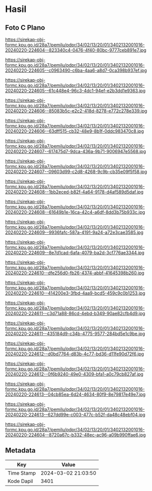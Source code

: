 # Hasil

## Foto C Plano

https://sirekap-obj-formc.kpu.go.id/28a7/pemilu/pdpr/34/02/13/20/01/3402132001016-20240220-224604--823340c4-0476-4f40-80bc-9777ceb891e7.jpg

https://sirekap-obj-formc.kpu.go.id/28a7/pemilu/pdpr/34/02/13/20/01/3402132001016-20240220-224605--c0963490-c6ba-4aa6-a8d7-0ca398b937ef.jpg

https://sirekap-obj-formc.kpu.go.id/28a7/pemilu/pdpr/34/02/13/20/01/3402132001016-20240220-224605--61c448e4-96c3-4dc1-94ef-e2b3dd1e9363.jpg

https://sirekap-obj-formc.kpu.go.id/28a7/pemilu/pdpr/34/02/13/20/01/3402132001016-20240220-224606--85083b5c-e2c2-418d-8278-e772c278e339.jpg

https://sirekap-obj-formc.kpu.go.id/28a7/pemilu/pdpr/34/02/13/20/01/3402132001016-20240220-224606--63dff515-cb32-48e9-8b1f-0ddc983470c8.jpg

https://sirekap-obj-formc.kpu.go.id/28a7/pemilu/pdpr/34/02/13/20/01/3402132001016-20240220-224607--617475d7-9dca-436a-9b71-9006947e5568.jpg

https://sirekap-obj-formc.kpu.go.id/28a7/pemilu/pdpr/34/02/13/20/01/3402132001016-20240220-224607--09603d99-c2d8-4268-9c9b-cb35e09f5f58.jpg

https://sirekap-obj-formc.kpu.go.id/28a7/pemilu/pdpr/34/02/13/20/01/3402132001016-20240220-224608--1bb2eced-b82f-4a64-9178-d4af589d5daf.jpg

https://sirekap-obj-formc.kpu.go.id/28a7/pemilu/pdpr/34/02/13/20/01/3402132001016-20240220-224608--61649b1e-16ca-42c4-a6df-8dd3b75b933c.jpg

https://sirekap-obj-formc.kpu.go.id/28a7/pemilu/pdpr/34/02/13/20/01/3402132001016-20240220-224609--9936fafc-587a-4191-9a24-a72e3cae3585.jpg

https://sirekap-obj-formc.kpu.go.id/28a7/pemilu/pdpr/34/02/13/20/01/3402132001016-20240220-224609--8e7d1cad-6afa-4079-ba2d-3cf776ae3344.jpg

https://sirekap-obj-formc.kpu.go.id/28a7/pemilu/pdpr/34/02/13/20/01/3402132001016-20240220-224610--dfe256d0-fb26-4374-abbf-41645398b260.jpg

https://sirekap-obj-formc.kpu.go.id/28a7/pemilu/pdpr/34/02/13/20/01/3402132001016-20240220-224610--414200e3-3fbd-4aa9-bcd5-459c9c0b1253.jpg

https://sirekap-obj-formc.kpu.go.id/28a7/pemilu/pdpr/34/02/13/20/01/3402132001016-20240220-224611--c3d71a88-86cd-4ebd-b349-90ae82cfb4d9.jpg

https://sirekap-obj-formc.kpu.go.id/28a7/pemilu/pdpr/34/02/13/20/01/3402132001016-20240220-224611--435184d9-c34b-4775-9577-284bd5e1c9be.jpg

https://sirekap-obj-formc.kpu.go.id/28a7/pemilu/pdpr/34/02/13/20/01/3402132001016-20240220-224612--d0bd7764-d83b-4c77-bd36-d11fe90d72f6.jpg

https://sirekap-obj-formc.kpu.go.id/28a7/pemilu/pdpr/34/02/13/20/01/3402132001016-20240220-224612--0f6b9240-49e0-4309-bfa1-a0c79cb827af.jpg

https://sirekap-obj-formc.kpu.go.id/28a7/pemilu/pdpr/34/02/13/20/01/3402132001016-20240220-224613--04cb85ea-6d24-4634-80f9-8e79817e49e7.jpg

https://sirekap-obj-formc.kpu.go.id/28a7/pemilu/pdpr/34/02/13/20/01/3402132001016-20240220-224613--627dd99e-c003-477c-b52f-da48c48ebf04.jpg

https://sirekap-obj-formc.kpu.go.id/28a7/pemilu/pdpr/34/02/13/20/01/3402132001016-20240220-224604--8720a67c-b332-48ec-ac96-a09b990ffae6.jpg


## Metadata

| Key        | Value               |
| ---------- | ------------------- |
| Time Stamp | 2024-03-02 21:03:50 |
| Kode Dapil | 3401                |



